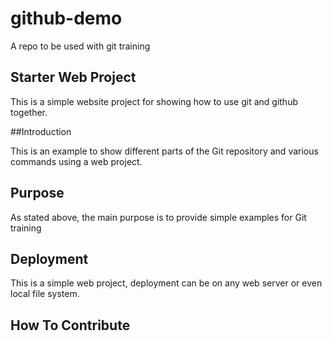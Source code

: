 # github-demo
A repo to be used with git training

## Starter Web Project

This is a simple website project for showing how to use git and github together.

##Introduction

This is an example to show different parts
of the Git repository and various commands
using a web project.

## Purpose

As stated above, the main purpose is to
provide simple examples for Git training

## Deployment

This is a simple web project, deployment
can be on any web server or even local
file system.

## How To Contribute
